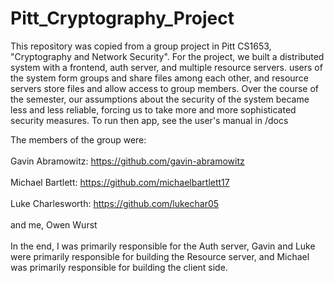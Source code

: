 # Pitt_Cryptography_Project

This repository was copied from a group project in Pitt CS1653, "Cryptography and Network Security". For the project, we built a distributed system with a frontend, auth server, and multiple resource servers. users of the system form groups and share files among each other, and resource servers store files and allow access to group members. Over the course of the semester, our assumptions about the security of the system became less and less reliable, forcing us to take more and more sophisticated security measures. To run then app, see the user's manual in /docs<br>  

The members of the group were: <br>  
Gavin Abramowitz: https://github.com/gavin-abramowitz<br>  
Michael Bartlett: https://github.com/michaelbartlett17<br>  
Luke Charlesworth: https://github.com/lukechar05<br>  
and me, Owen Wurst<br>  
In the end, I was primarily responsible for the Auth server, Gavin and Luke were primarily responsible for building the Resource server, and Michael was primarily responsible for building the client side.
